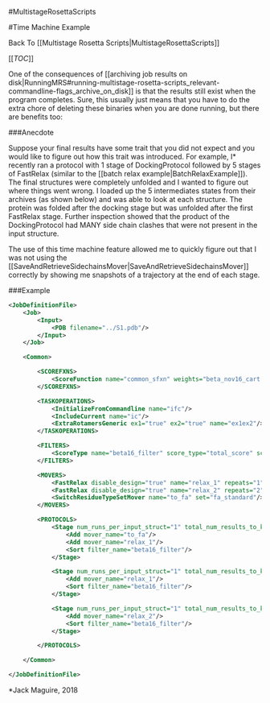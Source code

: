 #MultistageRosettaScripts

#Time Machine Example

Back To [[Multistage Rosetta Scripts|MultistageRosettaScripts]]

[[_TOC_]]

One of the consequences of
[[archiving job results on disk|RunningMRS#running-multistage-rosetta-scripts_relevant-commandline-flags_archive_on_disk]]
is that the results still exist when the program completes.
Sure, this usually just means that you have to do the extra chore of
deleting these binaries when you are done running,
but there are benefits too:

###Anecdote

Suppose your final results have some trait that you did not expect
and you would like to figure out how this trait was introduced.
For example, I* recently ran a protocol with 1 stage of DockingProtocol
followed by 5 stages of FastRelax (similar to the [[batch relax example|BatchRelaxExample]]).
The final structures were completely unfolded
and I wanted to figure out where things went wrong.
I loaded up the 5 intermediates states from their archives (as shown below)
and was able to look at each structure.
The protein was folded after the docking stage
but was unfolded after the first FastRelax stage.
Further inspection showed that the product of the DockingProtocol
had MANY side chain clashes that were not present in the input structure.

The use of this time machine feature allowed me to quickly figure out that
I was not using the [[SaveAndRetrieveSidechainsMover|SaveAndRetrieveSidechainsMover]]
correctly by showing me snapshots of a trajectory at the end of each stage.

###Example

```xml
<JobDefinitionFile>
    <Job>
        <Input>
            <PDB filename="../S1.pdb"/>
        </Input>
    </Job>

    <Common>

        <SCOREFXNS>
            <ScoreFunction name="common_sfxn" weights="beta_nov16_cart.wts"/>
        </SCOREFXNS>

        <TASKOPERATIONS>
            <InitializeFromCommandline name="ifc"/>
            <IncludeCurrent name="ic"/>
            <ExtraRotamersGeneric ex1="true" ex2="true" name="ex1ex2"/>
        </TASKOPERATIONS>

        <FILTERS>
            <ScoreType name="beta16_filter" score_type="total_score" scorefxn="common_sfxn" threshold="999999"/>
        </FILTERS>

        <MOVERS>
            <FastRelax disable_design="true" name="relax_1" repeats="1" scorefxn="common_sfxn" task_operations="ifc,ic,ex1ex2"/>
            <FastRelax disable_design="true" name="relax_2" repeats="2" scorefxn="common_sfxn" task_operations="ifc,ic,ex1ex2"/>
            <SwitchResidueTypeSetMover name="to_fa" set="fa_standard"/>
        </MOVERS>

        <PROTOCOLS>
            <Stage num_runs_per_input_struct="1" total_num_results_to_keep="7500">
                <Add mover_name="to_fa"/>
                <Add mover_name="relax_1"/>
                <Sort filter_name="beta16_filter"/>
            </Stage>

            <Stage num_runs_per_input_struct="1" total_num_results_to_keep="1875">
                <Add mover_name="relax_1"/>
                <Sort filter_name="beta16_filter"/>
            </Stage>

            <Stage num_runs_per_input_struct="1" total_num_results_to_keep="1875">
                <Add mover_name="relax_2"/>
                <Sort filter_name="beta16_filter"/>
            </Stage>

        </PROTOCOLS>

    </Common>

</JobDefinitionFile>
```

*Jack Maguire, 2018